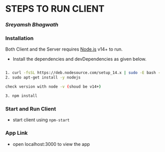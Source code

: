 # STEPS TO RUN CLIENT
### _Sreyamsh Bhagwath_


### Installation

Both Client and the Server requires [Node.js](https://nodejs.org/) v14+ to run.

- Install the dependencies and devDependencies as given below.

```sh

1. curl -fsSL https://deb.nodesource.com/setup_14.x | sudo -E bash -
2. sudo apt-get install -y nodejs

check version with node -v (shoud be v14+)

3. npm install
```

### Start and Run Client

- start client using `npm-start`

### App Link
- open localhost:3000 to view the app

